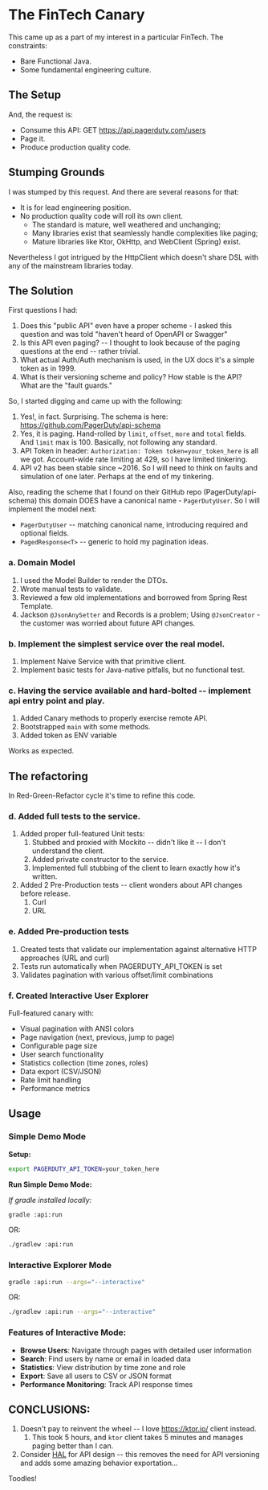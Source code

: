 # The FinTech Canary

This came up as a part of my interest in a particular FinTech.
The constraints:

- Bare Functional Java.
- Some fundamental engineering culture.

## The Setup

And, the request is:

- Consume this API: GET https://api.pagerduty.com/users
- Page it.
- Produce production quality code.

## Stumping Grounds

I was stumped by this request. And there are several reasons for that:

- It is for lead engineering position.
- No production quality code will roll its own client.
    - The standard is mature, well weathered and unchanging;
    - Many libraries exist that seamlessly handle complexities like paging;
    - Mature libraries like Ktor, OkHttp, and WebClient (Spring) exist.

Nevertheless I got intrigued by the HttpClient which doesn't share DSL with any of the mainstream libraries today.

## The Solution

First questions I had:

1. Does this "public API" even have a proper scheme - I asked this question and was told "haven't heard of OpenAPI or Swagger"
2. Is this API even paging? -- I thought to look because of the paging questions at the end -- rather trivial.
3. What actual Auth/Auth mechanism is used, in the UX docs it's a simple token as in 1999.
4. What is their versioning scheme and policy? How stable is the API? What are the "fault guards."

So, I started digging and came up with the following:

1. Yes!, in fact. Surprising. The schema is here: https://github.com/PagerDuty/api-schema
2. Yes, it is paging. Hand-rolled by `limit`, `offset`, `more` and `total` fields. And `limit` max is 100. Basically, not following any standard.
3. API Token in header: `Authorization: Token token=your_token_here` is all we got. Account-wide rate limiting at 429, so I have limited tinkering.
4. API v2 has been stable since ~2016. So I will need to think on faults and simulation of one later. Perhaps at the end of my tinkering.

Also, reading the scheme that I found on their GitHub repo (PagerDuty/api-schema) this domain DOES have a canonical name - `PagerDutyUser`.
So I will implement the model next:

* `PagerDutyUser` -- matching canonical name, introducing required and optional fields.
* `PagedResponse<T>` -- generic to hold my pagination ideas.

### a. Domain Model

1. I used the Model Builder to render the DTOs.
2. Wrote manual tests to validate.
3. Reviewed a few old implementations and borrowed from Spring Rest Template.
4. Jackson `@JsonAnySetter` and Records is a problem; Using `@JsonCreator` - the customer was worried about future API changes.

### b. Implement the simplest service over the real model.

1. Implement Naive Service with that primitive client.
2. Implement basic tests for Java-native pitfalls, but no functional test.

### c. Having the service available and hard-bolted -- implement api entry point and play.

1. Added Canary methods to properly exercise remote API.
2. Bootstrapped `main` with some methods.
3. Added token as ENV variable


Works as expected.

## The refactoring

In Red-Green-Refactor cycle it's time to refine this code.

### d. Added full tests to the service.

1. Added proper full-featured Unit tests:
    1. Stubbed and proxied with Mockito -- didn't like it -- I don't understand the client.
    2. Added private constructor to the service.
    3. Implemented full stubbing of the client to learn exactly how it's written.
2. Added 2 Pre-Production tests -- client wonders about API changes before release.
    1. Curl
    2. URL

### e. Added Pre-production tests

1. Created tests that validate our implementation against alternative HTTP approaches (URL and curl)
2. Tests run automatically when PAGERDUTY_API_TOKEN is set
3. Validates pagination with various offset/limit combinations

### f. Created Interactive User Explorer

Full-featured canary with:
- Visual pagination with ANSI colors
- Page navigation (next, previous, jump to page)
- Configurable page size
- User search functionality
- Statistics collection (time zones, roles)
- Data export (CSV/JSON)
- Rate limit handling
- Performance metrics

## Usage

### Simple Demo Mode

**Setup:**

```bash
export PAGERDUTY_API_TOKEN=your_token_here
```

**Run Simple Demo Mode:**


_If gradle installed locally:_

```bash
gradle :api:run
```

OR:

```bash
./gradlew :api:run
```

### Interactive Explorer Mode

```bash
gradle :api:run --args="--interactive"
```

OR:

```bash
./gradlew :api:run --args="--interactive"
```

### Features of Interactive Mode:

- **Browse Users**: Navigate through pages with detailed user information
- **Search**: Find users by name or email in loaded data
- **Statistics**: View distribution by time zone and role
- **Export**: Save all users to CSV or JSON format
- **Performance Monitoring**: Track API response times

## CONCLUSIONS:

1. Doesn't pay to reinvent the wheel -- I love https://ktor.io/ client instead.
    1. This took 5 hours, and `ktor` client takes 5 minutes and manages paging better than I can.
2. Consider [HAL](https://en.wikipedia.org/wiki/Hypertext_Application_Language) for API design -- this removes the need for API versioning and adds some amazing behavior exportation...

Toodles!
